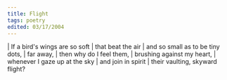 ```yaml
---
title: Flight
tags: poetry
edited: 03/17/2004
---
```


| If a bird's wings are so soft
|   that beat the air
| and so small as to be tiny dots,
|   far away,
| then why do I feel them,
|   brushing against my heart,
| whenever I gaze up at the sky
|   and join in spirit
|   their vaulting, skyward flight?
